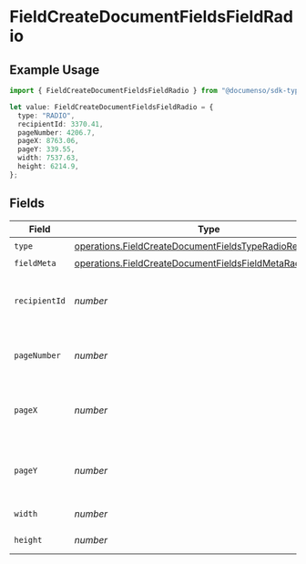 # FieldCreateDocumentFieldsFieldRadio

## Example Usage

```typescript
import { FieldCreateDocumentFieldsFieldRadio } from "@documenso/sdk-typescript/models/operations";

let value: FieldCreateDocumentFieldsFieldRadio = {
  type: "RADIO",
  recipientId: 3370.41,
  pageNumber: 4206.7,
  pageX: 8763.06,
  pageY: 339.55,
  width: 7537.63,
  height: 6214.9,
};
```

## Fields

| Field                                                                                                                                  | Type                                                                                                                                   | Required                                                                                                                               | Description                                                                                                                            |
| -------------------------------------------------------------------------------------------------------------------------------------- | -------------------------------------------------------------------------------------------------------------------------------------- | -------------------------------------------------------------------------------------------------------------------------------------- | -------------------------------------------------------------------------------------------------------------------------------------- |
| `type`                                                                                                                                 | [operations.FieldCreateDocumentFieldsTypeRadioRequest1](../../models/operations/fieldcreatedocumentfieldstyperadiorequest1.md)         | :heavy_check_mark:                                                                                                                     | N/A                                                                                                                                    |
| `fieldMeta`                                                                                                                            | [operations.FieldCreateDocumentFieldsFieldMetaRadioRequest](../../models/operations/fieldcreatedocumentfieldsfieldmetaradiorequest.md) | :heavy_minus_sign:                                                                                                                     | N/A                                                                                                                                    |
| `recipientId`                                                                                                                          | *number*                                                                                                                               | :heavy_check_mark:                                                                                                                     | The ID of the recipient to create the field for.                                                                                       |
| `pageNumber`                                                                                                                           | *number*                                                                                                                               | :heavy_check_mark:                                                                                                                     | The page number the field will be on.                                                                                                  |
| `pageX`                                                                                                                                | *number*                                                                                                                               | :heavy_check_mark:                                                                                                                     | The X coordinate of where the field will be placed.                                                                                    |
| `pageY`                                                                                                                                | *number*                                                                                                                               | :heavy_check_mark:                                                                                                                     | The Y coordinate of where the field will be placed.                                                                                    |
| `width`                                                                                                                                | *number*                                                                                                                               | :heavy_check_mark:                                                                                                                     | The width of the field.                                                                                                                |
| `height`                                                                                                                               | *number*                                                                                                                               | :heavy_check_mark:                                                                                                                     | The height of the field.                                                                                                               |